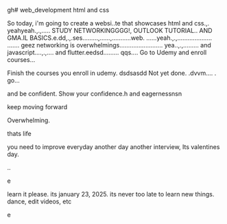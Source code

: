 gh# web_development
html and css

So today, i'm going to create a websi..te that showcases html and css.,.
yeahyeah.,.,.....
STUDY NETWORKINGGGG!, OUTLOOK TUTORIAL.. AND GMA.IL BASICS.e.dd,.,.ses.........,......,...........web.
......yeah.,.,....................
.......
geez networking is overwhelmings.........................
yea..,.,.........
and javascript....,.,....
and flutter.eedsd.........
qqs....
Go to Udemy and enroll courses...

Finish the courses you enroll in udemy.
dsdsasdd
Not yet done. .dvvm....
.
go...

and be confident.
Show your confidence.h
and eagernessnsn

keep moving forward

Overwhelming.

thats life

you need to improve everyday
another day another interview, Its valentines day.

..

e










learn it please. its january 23, 2025. its never too late to learn new things.
dance, edit videos, etc

e 
